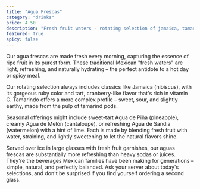 ```yaml
---
title: "Agua Frescas"
category: "drinks"
price: 4.50
description: "Fresh fruit waters - rotating selection of jamaica, tamarindo, or seasonal fruits"
featured: true
spicy: false
---
```


Our agua frescas are made fresh every morning, capturing the essence of ripe fruit in its purest form. These traditional Mexican "fresh waters" are light, refreshing, and naturally hydrating – the perfect antidote to a hot day or spicy meal.

Our rotating selection always includes classics like Jamaica (hibiscus), with its gorgeous ruby color and tart, cranberry-like flavor that's rich in vitamin C. Tamarindo offers a more complex profile – sweet, sour, and slightly earthy, made from the pulp of tamarind pods. 

Seasonal offerings might include sweet-tart Agua de Piña (pineapple), creamy Agua de Melón (cantaloupe), or refreshing Agua de Sandía (watermelon) with a hint of lime. Each is made by blending fresh fruit with water, straining, and lightly sweetening to let the natural flavors shine.

Served over ice in large glasses with fresh fruit garnishes, our aguas frescas are substantially more refreshing than heavy sodas or juices. They're the beverages Mexican families have been making for generations – simple, natural, and perfectly balanced. Ask your server about today's selections, and don't be surprised if you find yourself ordering a second glass.